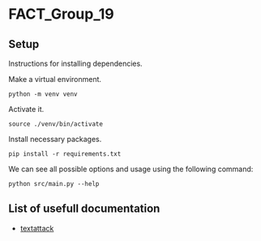 # FACT_Group_19

## Setup
Instructions for installing dependencies.

Make a virtual environment.
```
python -m venv venv
```

Activate it.
```
source ./venv/bin/activate
```

Install necessary packages.
```
pip install -r requirements.txt
```

We can see all possible options and usage using the following command:
```
python src/main.py --help
```

## List of usefull documentation
- [textattack](https://textattack.readthedocs.io/en/latest/0_get_started/basic-Intro.html)
